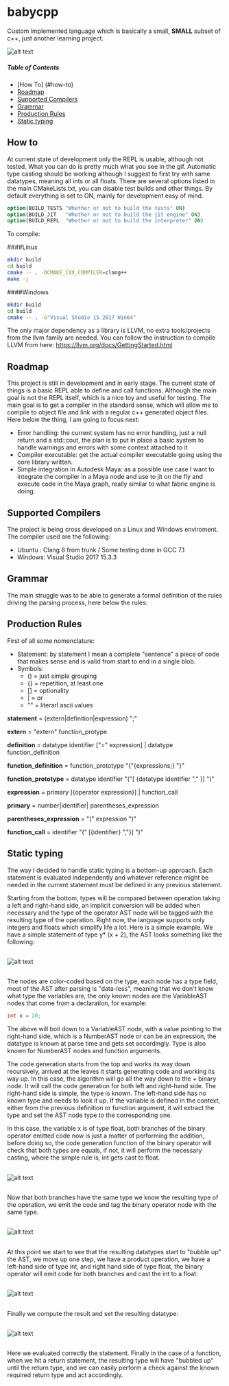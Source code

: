 # babycpp
Custom implemented language which is basically a small, **SMALL** subset of c++, just another learning project.

![alt text](https://github.com/giordi91/babycpp/blob/master/images/repl.gif "")

##### Table of Contents
* [How To] (#how-to)
* [Roadmap](#roadmap)  
* [Supported Compilers](#compilers)
* [Grammar](#grammar)
* [Production Rules](#production-rules)
* [Static typing](#static-typing)

## How to
At current state of development only the REPL is usable, although not tested. What you can do is pretty much what you see in the gif. Automatic type casting should be working although I suggest to first try with same datatypes, meaning all ints or all floats.
There are several options listed in the main CMakeLists.txt, you can disable test builds and other things. By default everything is set to ON, mainly for development easy of mind.

```cmake
option(BUILD_TESTS "Whether or not to build the tests" ON)
option(BUILD_JIT   "Whether or not to build the jit engine" ON)
option(BUILD_REPL  "Whether or not to build the interpreter" ON)
```

To compile:

####Linux
```bash
mkdir build
cd build
cmake -- . -DCMAKE_CXX_COMPILER=clang++
make -j
```

####Windows
```bash
mkdir build
cd build
cmake -- . -G"Visual Studio 15 2017 Win64"
```
The only major dependency as a library is LLVM, no extra tools/projects from the llvm family are needed. You can follow the instruction to compile LLVM from here:
https://llvm.org/docs/GettingStarted.html

## Roadmap

This project is still in development and in early stage. The current state of things is a basic REPL able to define and call functions. Although the main goal is not the REPL itself, which is a nice toy and useful for testing. The main goal is to get a compiler in the standard sense, which will allow me to compile to object file and link with a regular c++ generated object files. Here below the thing, I am going to focus next:

* Error handling: the current system has no error handling, just a null return and a std::cout, the plan is to put in place a basic system to handle warnings and errors with some context attached to it
* Compiler executable: get the actual compiler executable going using the core library written.
* Simple integration in Autodesk Maya: as a possible use case I want to integrate the compiler in a Maya node and use to jit on the fly and execute code in the Maya graph, really similar to what fabric engine is doing.

## Supported Compilers
The project is being cross developed on a Linux and Windows enviroment. 
The compiler used are the following:
* Ubuntu : Clang 6 from trunk / Some testing done in GCC 7.1
* Windows: Visual Studio 2017 15.3.3


## Grammar
The main struggle was to be able to generate a formal definition of the rules driving the parsing process, here
below the rules:

## Production Rules
First of all some nomenclature:
* Statement: by statement I mean a complete "sentence" a piece of code that makes sense and is valid from start to end
             in a single blob.
* Symbols:
  * () = just simple grouping
  * {} = repetition, at least one
  * [] = optionality
  * |  = or
  * "" = literarl ascii values

**statement** =  (extern|definition|expression) ";"

**extern** = "extern" function_protype

**definition** = datatype identifier ["=" expression] |
                 datatype function_definition

**function_definition** = function_prototype "{"{expressions;} "}"

**function_prototype** = datatype identifier "("[ {datatype identifier "," }] ")" 

**expression** =  primary [{operator expression}] | function_call

**primary** = number|identifier| parentheses_expression

**parentheses_expression** = "(" expression ")"

**function_call** = identifier "(" [{identifier} ","}] ")"

## Static typing

The way I decided to handle static typing is a bottom-up approach. Each statement is evaluated independently and whatever reference might be needed in the current statement must be defined in any previous statement. 

Starting from the bottom, types will be compared between operation taking a left and right-hand side, an implicit conversion will be added when necessary and the type of the operator AST node will be tagged with the resulting type of the operation. Right now, the language supports only integers and floats which simplify life a lot.
Here is a simple example. We have a simple statement of type y* (x + 2), the AST looks something like the following:
##

![alt text](https://github.com/giordi91/babycpp/blob/master/images/graph1.png "Basic AST: step 1")

##
The nodes are color-coded based on the type, each node has a type field, most of the AST after parsing is "data-less", meaning that we don't know what type the variables are, the only known nodes are the VariableAST nodes that come from a declaration, for example:
```c++
int x = 20;
```
The above will boil down to a VariableAST node, with a value pointing to the right-hand side, which is a NumberAST node or can be an expression, the datatype is known at parse time and gets set accordingly. Type is also known for NumberAST nodes and function arguments. 

The code generation starts from the top and works its way down recursively, arrived at the leaves it starts generating code and working its way up. In this case, the algorithm will go all the way down to the + binary node. 
It will call the code generation for both left and right-hand side. The right-hand side is simple, the type is known. 
The left-hand side has no known type and needs to look it up. If the variable is defined in the context, either from the previous definition or function argument, it will extract the type and set the AST node type to the corresponding one.

In this case, the variable x is of type float, both branches of the binary operator emitted code now is just a matter of performing the addition, before doing so, the code generation function of the binary operator will check that both types are 
equals, if not, it will perform the necessary casting, where the simple rule is, int gets cast to float.

##

![alt text](https://github.com/giordi91/babycpp/blob/master/images/graph2.png "Basic AST: step 2")

##

Now that both branches have the same type we know the resulting type of the operation, we emit the code and tag the binary operator node with the same type.

##

![alt text](https://github.com/giordi91/babycpp/blob/master/images/graph3.png "Basic AST: step 3")

##

At this point we start to see that the resulting datatypes start to "bubble up" the AST,  we move up one step, we have a product operation, we have a left-hand side of type int, and right hand side of type float, the binary operator will emit code for both branches and cast the int to a float:

##

![alt text](https://github.com/giordi91/babycpp/blob/master/images/graph4.png "Basic AST: step 4")

##

Finally we compute the result and set the resulting datatype:

##

![alt text](https://github.com/giordi91/babycpp/blob/master/images/graph5.png "Basic AST: step 5")

##

Here we evaluated correctly the statement. Finally in the case of a function, when we hit a return statement, the resulting type will have "bubbled up" until the return type, and we can easily perform a check against the known required return type and act accordingly.

